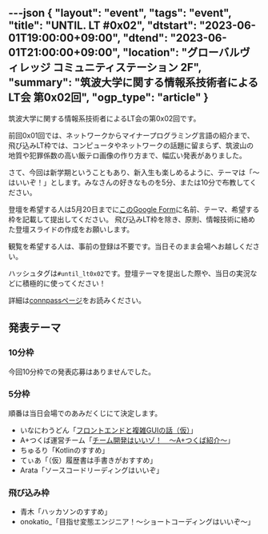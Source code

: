 ---json
{
    "layout": "event",
    "tags": "event",
    "title": "UNTIL. LT #0x02",
    "dtstart": "2023-06-01T19:00:00+09:00",
    "dtend": "2023-06-01T21:00:00+09:00",
    "location": "グローバルヴィレッジ コミュニティステーション 2F",
    "summary": "筑波大学に関する情報系技術者によるLT会 第0x02回",
    "ogp_type": "article"
}
---

筑波大学に関する情報系技術者によるLT会の第0x02回です。

前回0x01回では、ネットワークからマイナープログラミング言語の紹介まで、飛び込みLT枠では、コンピュータやネットワークの話題に留まらず、筑波山の地質や犯罪係数の高い飯テロ画像の作り方まで、幅広い発表がありました。

さて、今回は新学期ということもあり、新入生も楽しめるように、テーマは「〜はいいぞ！」とします。みなさんの好きなものを5分、または10分で布教してください。

登壇を希望する人は5月20日までに[このGoogle Form](https://forms.gle/opZwooU2u8hkzQHP8)に名前、テーマ、希望する枠を記載して提出してください。
飛び込みLT枠を除き、原則、情報技術に絡めた登壇スライドの作成をお願いします。

観覧を希望する人は、事前の登録は不要です。当日そのまま会場へお越しください。

ハッシュタグは`#until_lt0x02`です。登壇テーマを提出した際や、当日の実況などに積極的に使ってください！

詳細は[connpassページ](https://until-tsukuba.connpass.com/event/281971/)をお読みください。

## 発表テーマ

### 10分枠

今回10分枠での発表応募はありませんでした。

### 5分枠

順番は当日会場でのあみだくじにて決定します。

- いなにわうどん「[フロントエンドと複雑GUIの話（仮）](https://speakerdeck.com/inaniwaudon/until-0601-2)」
- A+つくば運営チーム「[チーム開発はいいゾ！　～A+つくば紹介～](https://speakerdeck.com/halfblue/timukai-fa-haiizo-a-plus-tukubashao-jie-until-lt-number-0x02)」
- ちゅるり「Kotlinのすすめ」
- てぃあ「（仮）履歴書は手書きがおすすめ」
- Arata「ソースコードリーディングはいいぞ」

### 飛び込み枠

- 青木「ハッカソンのすすめ」
- onokatio_「目指せ変態エンジニア！～ショートコーディングはいいぞ～」